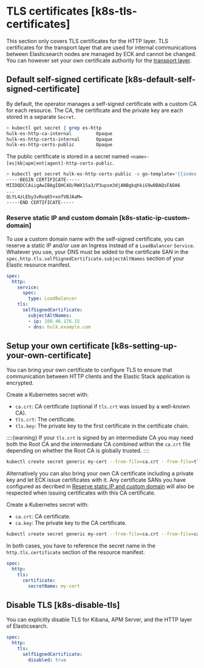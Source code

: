 # TLS certificates [k8s-tls-certificates]

This section only covers TLS certificates for the HTTP layer. TLS certificates for the transport layer that are used for internal communications between Elasticsearch nodes are managed by ECK and cannot be changed. You can however set your own certificate authority for the [transport layer](../../../deploy-manage/deploy/cloud-on-k8s/transport-settings.md#k8s-transport-ca).

## Default self-signed certificate [k8s-default-self-signed-certificate]

By default, the operator manages a self-signed certificate with a custom CA for each resource. The CA, the certificate and the private key are each stored in a separate `Secret`.

```sh
> kubectl get secret | grep es-http
hulk-es-http-ca-internal         Opaque                                2      28m
hulk-es-http-certs-internal      Opaque                                2      28m
hulk-es-http-certs-public        Opaque                                1      28m
```

The public certificate is stored in a secret named `<name>-[es|kb|apm|ent|agent]-http-certs-public`.

```sh
> kubectl get secret hulk-es-http-certs-public -o go-template='{{index .data "tls.crt" | base64decode }}'
-----BEGIN CERTIFICATE-----
MIIDQDCCAiigAwIBAgIQHC4O/RWX15a3/P3upsm3djANBgkqhkiG9w0BAQsFADA6
...
QLYL4zLEby3vRxq65+xofVBJAaM=
-----END CERTIFICATE-----
```

### Reserve static IP and custom domain [k8s-static-ip-custom-domain]

To use a custom domain name with the self-signed certificate, you can reserve a static IP and/or use an Ingress instead of a `LoadBalancer` `Service`. Whatever you use, your DNS must be added to the certificate SAN in the `spec.http.tls.selfSignedCertificate.subjectAltNames` section of your Elastic resource manifest.

```yaml
spec:
  http:
    service:
      spec:
        type: LoadBalancer
    tls:
      selfSignedCertificate:
        subjectAltNames:
        - ip: 160.46.176.15
        - dns: hulk.example.com
```



## Setup your own certificate [k8s-setting-up-your-own-certificate]

You can bring your own certificate to configure TLS to ensure that communication between HTTP clients and the Elastic Stack application is encrypted.

Create a Kubernetes secret with:

* `ca.crt`: CA certificate (optional if `tls.crt` was issued by a well-known CA).
* `tls.crt`: The certificate.
* `tls.key`: The private key to the first certificate in the certificate chain.

::::{warning} 
If your `tls.crt` is signed by an intermediate CA you may need both the Root CA and the intermediate CA combined within the `ca.crt` file depending on whether the Root CA is globally trusted.
::::


```sh
kubectl create secret generic my-cert --from-file=ca.crt --from-file=tls.crt --from-file=tls.key
```

Alternatively you can also bring your own CA certificate including a private key and let ECK issue certificates with it. Any certificate SANs you have configured as decribed in [Reserve static IP and custom domain](../../../deploy-manage/security/secure-http-communications.md#k8s-static-ip-custom-domain) will also be respected when issuing certificates with this CA certificate.

Create a Kubernetes secret with:

* `ca.crt`: CA certificate.
* `ca.key`: The private key to the CA certificate.

```sh
kubectl create secret generic my-cert --from-file=ca.crt --from-file=ca.key
```

In both cases, you have to reference the secret name in the `http.tls.certificate` section of the resource manifest.

```yaml
spec:
  http:
    tls:
      certificate:
        secretName: my-cert
```


## Disable TLS [k8s-disable-tls]

You can explicitly disable TLS for Kibana, APM Server, and the HTTP layer of Elasticsearch.

```yaml
spec:
  http:
    tls:
      selfSignedCertificate:
        disabled: true
```


